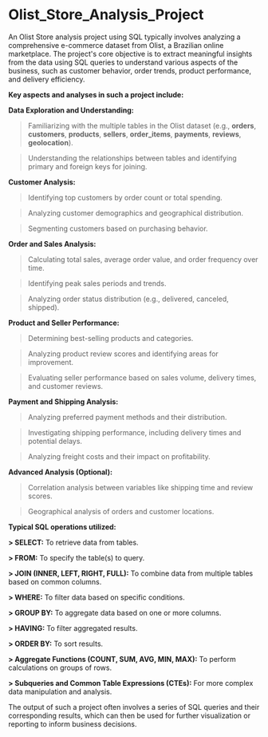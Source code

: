 # Olist_Store_Analysis_Project
An Olist Store analysis project using SQL typically involves analyzing a comprehensive e-commerce dataset from Olist, a Brazilian online marketplace. The project's core objective is to extract meaningful insights from the data using SQL queries to understand various aspects of the business, such as customer behavior, order trends, product performance, and delivery efficiency.

**Key aspects and analyses in such a project include:**

**Data Exploration and Understanding:**
> Familiarizing with the multiple tables in the Olist dataset (e.g., **orders**, **customers**, **products**, **sellers**, **order_items**, **payments**, **reviews**, **geolocation**).

> Understanding the relationships between tables and identifying primary and foreign keys for joining.

**Customer Analysis:**
> Identifying top customers by order count or total spending.

> Analyzing customer demographics and geographical distribution.

> Segmenting customers based on purchasing behavior.

**Order and Sales Analysis:**
> Calculating total sales, average order value, and order frequency over time.

> Identifying peak sales periods and trends.

> Analyzing order status distribution (e.g., delivered, canceled, shipped).

**Product and Seller Performance:**
> Determining best-selling products and categories.

> Analyzing product review scores and identifying areas for improvement.

> Evaluating seller performance based on sales volume, delivery times, and customer reviews.

**Payment and Shipping Analysis:**
> Analyzing preferred payment methods and their distribution.

> Investigating shipping performance, including delivery times and potential delays.

> Analyzing freight costs and their impact on profitability.

**Advanced Analysis (Optional):**
> Correlation analysis between variables like shipping time and review scores.

> Geographical analysis of orders and customer locations.

**Typical SQL operations utilized:**

**> SELECT:** To retrieve data from tables.

**> FROM:** To specify the table(s) to query.

**> JOIN (INNER, LEFT, RIGHT, FULL):** To combine data from multiple tables based on common columns.

**> WHERE:** To filter data based on specific conditions.

**> GROUP BY:** To aggregate data based on one or more columns.

**> HAVING:** To filter aggregated results.

**> ORDER BY:** To sort results.

**> Aggregate Functions (COUNT, SUM, AVG, MIN, MAX):** To perform calculations on groups of rows.

**> Subqueries and Common Table Expressions (CTEs):** For more complex data manipulation and analysis.

The output of such a project often involves a series of SQL queries and their corresponding results, which can then be used for further visualization or reporting to inform business decisions.
